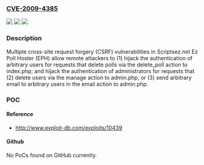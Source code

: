 ### [CVE-2009-4385](https://cve.mitre.org/cgi-bin/cvename.cgi?name=CVE-2009-4385)
![](https://img.shields.io/static/v1?label=Product&message=n%2Fa&color=blue)
![](https://img.shields.io/static/v1?label=Version&message=n%2Fa&color=blue)
![](https://img.shields.io/static/v1?label=Vulnerability&message=n%2Fa&color=brighgreen)

### Description

Multiple cross-site request forgery (CSRF) vulnerabilities in Scriptsez.net Ez Poll Hoster (EPH) allow remote attackers to (1) hijack the authentication of arbitrary users for requests that delete polls via the delete_poll action to index.php; and hijack the authentication of administrators for requests that (2) delete users via the manage action to admin.php, or (3) send arbitrary email to arbitrary users in the email action to admin.php.

### POC

#### Reference
- http://www.exploit-db.com/exploits/10439

#### Github
No PoCs found on GitHub currently.


